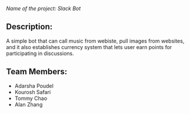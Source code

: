 *Name of the project: Slack Bot*

## Description: 

A simple bot that can call music from webiste, pull images from websites, and it also establishes
currency system that lets user earn points for participating in discussions. 

## Team Members:
* Adarsha Poudel
* Kourosh Safari
* Tommy Chao
* Alan Zhang

